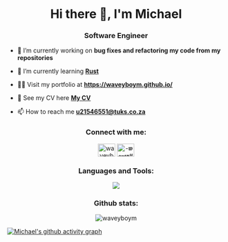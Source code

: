 <h1 align="center">Hi there 👋, I'm Michael</h1>
<h3 align="center">Software Engineer</h3>

- 🔭 I’m currently working on **bug fixes and refactoring my code from my repositories**

- 🌱 I’m currently learning **<a href="https://www.rust-lang.org/" target="_blank" rel="noreferrer">Rust</a>**

- 👨‍💻 Visit my portfolio at **<a href="https://waveyboym.github.io/" target="_blank" rel="noreferrer">https://waveyboym.github.io/</a>**

- 📝 See my CV here **<a href="https://waveyboym.github.io/assets/Michael_CV-1c2eb52a.pdf" target="_blank" rel="noreferrer">My CV</a>**

- 📫 How to reach me **<a href="mailto:u21546551@tuks.co.za" target="_blank" rel="noreferrer">u21546551@tuks.co.za</a>**

<h3 align="center">Connect with me:</h3>
<p align="center">
<a href="https://www.leetcode.com/waveyboym" target="blank"><img align="center" src="https://raw.githubusercontent.com/rahuldkjain/github-profile-readme-generator/master/src/images/icons/Social/leet-code.svg" alt="waveyboym" height="30" width="40" /></a>
<a href="https://discord.gg/-𝖜𝖆𝖛𝖊𝖞#7535" target="blank"><img align="center" src="https://raw.githubusercontent.com/rahuldkjain/github-profile-readme-generator/master/src/images/icons/Social/discord.svg" alt="-𝖜𝖆𝖛𝖊𝖞#7535" height="30" width="40" /></a>
</p>

<h3 align="center">Languages and Tools:</h3>
<p align="center">
  <a href="https://skillicons.dev">
    <img src="https://skillicons.dev/icons?i=androidstudio,angular,atom,bash,blender,bootstrap,c,cs,cpp,cmake,codepen,css,dart,electron,figma,firebase,flutter,git,github,go,gradle,html,idea,java,js,jquery,linux,md,materialui,maven,mongodb,mysql,netlify,nodejs,php,postgres,powershell,py,react,redux,regex,rust,sass,supabase,tailwind,tauri,ts,unity,unreal,visualstudio,vite,vscode&perline=9" />
  </a>
</p>

<h3 align="center">Github stats:</h3>
<p align="center" width="100%">
<img align="center" src="http://github-readme-streak-stats.herokuapp.com?user=waveyboym&theme=github-dark&hide_border=true&border_radius=15&date_format=%5BY%20%5DM%20j&background=0a0c10&ring=BC5B5B&fire=DD6801&sideNums=FF0000&dates=BC5B5B&stroke=FF0000&currStreakNum=FFFFFF&currStreakLabel=FFFFFF&sideLabels=FFFFFF" alt="waveyboym" />
 </p>
 
[![Michael's github activity graph](https://github-readme-activity-graph.vercel.app/graph?username=waveyboym&bg_color=0a0c10&color=ff0000&line=ffffff&point=bc5b5b&area=true&hide_border=true)](https://github.com/ashutosh00710/github-readme-activity-graph)
